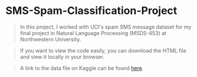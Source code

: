# SMS-Spam-Classification-Project
> In this project, I worked with UCI's spam SMS message dataset for my final project in Natural Language Processing (MSDS-453) at Northwestern University.

> If you want to view the code easily, you can download the HTML file and view it locally in your browser.

> A link to the data file on Kaggle can be found [here](https://www.kaggle.com/uciml/sms-spam-collection-dataset).
